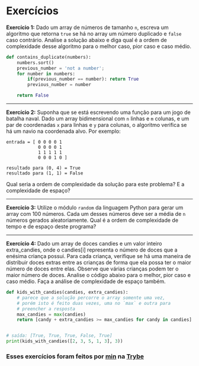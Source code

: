 # Exercícios

__Exercício 1:__ Dado um array de números de tamanho `n`, escreva um algoritmo que retorna `true` se há no array um número duplicado e `false` caso contrário. Analise a solução abaixo e diga qual é a ordem de complexidade desse algoritmo para o melhor caso, pior caso e caso médio.

```Python
def contains_duplicate(numbers):
    numbers.sort()
    previous_number = 'not a number';
    for number in numbers:
        if(previous_number == number): return True
        previous_number = number

    return False
```

---

__Exercício 2:__ Suponha que se está escrevendo uma função para um jogo de batalha naval. Dado um array bidimensional com `n` linhas e `m` colunas, e um par de coordenadas `x` para linhas e `y` para colunas, o algoritmo verifica se há um navio na coordenada alvo. Por exemplo:

```
entrada = [ 0 0 0 0 1
            0 0 0 0 1
            1 1 1 1 1
            0 0 0 1 0 ]

resultado para (0, 4) = True
resultado para (1, 1) = False
```

Qual seria a ordem de complexidade da solução para este problema? E a complexidade de espaço?

---

__Exercício 3:__ Utilize o módulo `random` da linguagem Python para gerar um array com 100 números. Cada um desses números deve ser a média de `n` números gerados aleatoriamente. Qual é a ordem de complexidade de tempo e de espaço deste programa?

---

__Exercício 4:__ Dado um array de doces candies e um valor inteiro extra_candies, onde o candies[i] representa o número de doces que a enésima criança possui. Para cada criança, verifique se há uma maneira de distribuir doces extras entre as crianças de forma que ela possa ter o maior número de doces entre elas. Observe que várias crianças podem ter o maior número de doces. Analise o código abaixo para o melhor, pior caso e caso médio. Faça a análise de complexidade de espaço também.

```Python
def kids_with_candies(candies, extra_candies):
    # parece que a solução percorre o array somente uma vez,
    # porém isto é feito duas vezes, uma no `max` e outra para
    # preencher a resposta
    max_candies = max(candies)
    return [candy + extra_candies >= max_candies for candy in candies]


# saída: [True, True, True, False, True]
print(kids_with_candies([2, 3, 5, 1, 3], 3))
```

### Esses exercícios foram feitos por [min](https://www.linkedin.com/in/jonathan-r-andrade/) na [Trybe](https://www.betrybe.com/)
